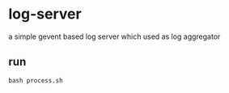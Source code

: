log-server
==========

a simple gevent based log server which used as log aggregator 

run
---
```
bash process.sh
```
